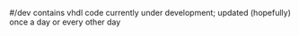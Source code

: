 #/dev
contains vhdl code currently under development;
updated (hopefully) once a day or every other day
